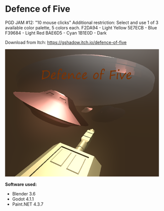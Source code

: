 # Defence of Five
PGD JAM #12: "10 mouse clicks"
Additional restriction: Select and use 1 of 3 available color palette, 5 colors each.
F2DA94	- Light Yellow
5E7ECB	- Blue
F39684	- Light Red
BAE6D5	- Cyan
1B1E0D	- Dark

Download from Itch: https://gshadow.itch.io/defence-of-five

![Defence of Five cover image](docs/Cover.png)

**Software used:**
* Blender 3.6
* Godot 4.1.1
* Paint.NET 4.3.7
